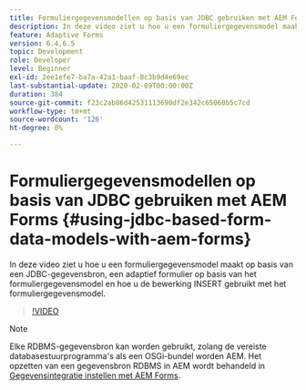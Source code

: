```yaml
---
title: Formuliergegevensmodellen op basis van JDBC gebruiken met AEM Forms
description: In deze video ziet u hoe u een formuliergegevensmodel maakt op basis van een JDBC-gegevensbron, een adaptief formulier op basis van het formuliergegevensmodel en hoe u de bewerking INSERT gebruikt met het formuliergegevensmodel.
feature: Adaptive Forms
version: 6.4,6.5
topic: Development
role: Developer
level: Beginner
exl-id: 2ee1efe7-ba7a-42a1-baaf-8c3b9d4e69ec
last-substantial-update: 2020-02-09T00:00:00Z
duration: 384
source-git-commit: f23c2ab86d42531113690df2e342c65060b5c7cd
workflow-type: tm+mt
source-wordcount: '126'
ht-degree: 0%

---
```


# Formuliergegevensmodellen op basis van JDBC gebruiken met AEM Forms {#using-jdbc-based-form-data-models-with-aem-forms}

In deze video ziet u hoe u een formuliergegevensmodel maakt op basis van een JDBC-gegevensbron, een adaptief formulier op basis van het formuliergegevensmodel en hoe u de bewerking INSERT gebruikt met het formuliergegevensmodel.

>[!VIDEO](https://video.tv.adobe.com/v/17736?quality=12&learn=on)

>[!NOTE]
>
>Elke RDBMS-gegevensbron kan worden gebruikt, zolang de vereiste databasestuurprogramma&#39;s als een OSGi-bundel worden AEM. Het opzetten van een gegevensbron RDBMS in AEM wordt behandeld in [Gegevensintegratie instellen met AEM Forms](/help/forms/adaptive-forms/data-integration-technical-video-setup.md).
